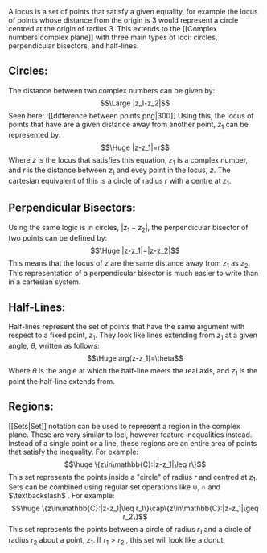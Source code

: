 A locus is a set of points that satisfy a given equality, for example the locus of points whose distance from the origin is 3 would represent a circle centred at the origin of radius 3. This extends to the [[Complex numbers|complex plane]] with three main types of loci: circles, perpendicular bisectors, and half-lines.


## Circles:
The distance between two complex numbers can be given by:
$$\Large |z_1-z_2|$$
Seen here:
![[difference between points.png|300]]
Using this, the locus of points that have are a given distance away from another point, $z_1$ can be represented by:
$$\Huge |z-z_1|=r$$
Where $z$ is the locus that satisfies this equation, $z_1$ is a complex number, and $r$ is the distance between $z_1$ and evey point in the locus, $z$. The cartesian equivalent of this is a circle of radius $r$ with a centre at $z_1$.


## Perpendicular Bisectors:
Using the same logic is in circles, $|z_1-z_2|$, the perpendicular bisector of two points can be defined by:
$$\Huge |z-z_1|=|z-z_2|$$
This means that the locus of $z$ are the same distance away from $z_1$ as $z_2$. This representation of a perpendicular bisector is much easier to write than in a cartesian system.


## Half-Lines:
Half-lines represent the set of points that have the same argument with respect to a fixed point, $z_1$. They look like lines extending from $z_1$ at a given angle, $\theta$, written as follows:
$$\Huge arg(z-z_1)=\theta$$
Where $\theta$ is the angle at which the half-line meets the real axis, and $z_1$ is the point the half-line extends from.


## Regions:
[[Sets|Set]] notation can be used to represent a region in the complex plane. These are very similar to loci, however feature inequalities instead. Instead of a single point or a line, these regions are an entire area of points that satisfy the inequality. For example:
$$\huge \{z\in\mathbb{C}:|z-z_1|\leq r\}$$
This set represents the points inside a "circle" of radius $r$ and centred at $z_1$. Sets can be combined using regular set operations like $\cup, \cap$ and $\textbackslash$ . For example:
$$\huge \{z\in\mathbb{C}:|z-z_1|\leq r_1\}\cap\{z\in\mathbb{C}:|z-z_1|\geq r_2\}$$
This set represents the points between a circle of radius $r_1$ and a circle of radius $r_2$ about a point, $z_1$. If  $r_1 > r_2$ , this set will look like a donut.